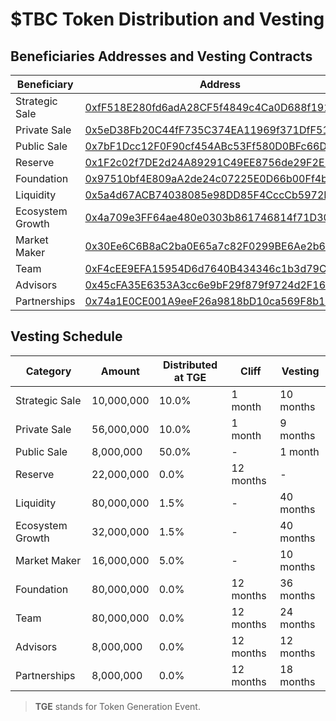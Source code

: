 # $TBC Token Distribution and Vesting


## Beneficiaries Addresses and Vesting Contracts
Beneficiary  | Address | Contract
-|-|-
Strategic Sale | [0xfF518E280fd6adA28CF5f4849c4Ca0D688f19159](https://bscscan.com/address/0xfF518E280fd6adA28CF5f4849c4Ca0D688f19159) | [0x0cB5dc08A9e2EC45FD32be25f358c6EbFc75eD0a](https://bscscan.com/address/0x0cB5dc08A9e2EC45FD32be25f358c6EbFc75eD0a)
Private Sale | [0x5eD38Fb20C44fF735C374EA11969f371DfF512A8](https://bscscan.com/address/0x5eD38Fb20C44fF735C374EA11969f371DfF512A8) | [0x48323Db47372Dd0a9461961D3d7DDd11a0a76c4A](https://bscscan.com/address/0x48323Db47372Dd0a9461961D3d7DDd11a0a76c4A)
Public Sale | [0x7bF1Dcc12F0F90cf454ABc53Ff580D0BFc66D934](https://bscscan.com/address/0x7bF1Dcc12F0F90cf454ABc53Ff580D0BFc66D934) | Distributed
Reserve | [0x1F2c02f7DE2d24A89291C49EE8756de29F2E1Fa1](https://bscscan.com/address/0x1F2c02f7DE2d24A89291C49EE8756de29F2E1Fa1) | [0x0A1d83F9F8ce56c6EAF2cDB1d61B8DBa5fa22224](https://bscscan.com/address/0x0A1d83F9F8ce56c6EAF2cDB1d61B8DBa5fa22224)
Foundation | [0x97510bf4E809aA2de24c07225E0D66b00Ff4b62c](https://bscscan.com/address/0x97510bf4E809aA2de24c07225E0D66b00Ff4b62c) | [0xAcFb62a2CceAEDF1268ef63965EA7EC1Fd3B95FA](https://bscscan.com/address/0xAcFb62a2CceAEDF1268ef63965EA7EC1Fd3B95FA)
Liquidity | [0x5a4d67ACB74038085e98DD85F4CccCb5972FBc92](https://bscscan.com/address/0x5a4d67ACB74038085e98DD85F4CccCb5972FBc92) | [0x8D28cB5ee1Dee1c1Adc35886aE8c9ABF2539Ce3F](https://bscscan.com/address/0x8D28cB5ee1Dee1c1Adc35886aE8c9ABF2539Ce3F)
Ecosystem Growth | [0x4a709e3FF64ae480e0303b861746814f71D30427](https://bscscan.com/address/0x4a709e3FF64ae480e0303b861746814f71D30427) | [0x573e699865b0Ec4e18A913e0c83Ac2392072b8fE ](https://bscscan.com/address/0x573e699865b0Ec4e18A913e0c83Ac2392072b8fE )
Market Maker | [0x30Ee6C6B8aC2ba0E65a7c82F0299BE6Ae2b65A7d](https://bscscan.com/address/0x30Ee6C6B8aC2ba0E65a7c82F0299BE6Ae2b65A7d) | [0x260B82B72f557A794a1cF43436de1fa5DFDdBCD2](https://bscscan.com/address/0x260B82B72f557A794a1cF43436de1fa5DFDdBCD2)
Team | [0xF4cEE9EFA15954D6d7640B434346c1b3d79C55Df](https://bscscan.com/address/0xF4cEE9EFA15954D6d7640B434346c1b3d79C55Df) | [0xb4A4c176Ac282C529dc93dBd8a53b1F19237169C](https://bscscan.com/address/0xb4A4c176Ac282C529dc93dBd8a53b1F19237169C)
Advisors | [0x45cFA35E6353A3cc6e9bF29f879f9724d2F16EB7](https://bscscan.com/address/0x45cFA35E6353A3cc6e9bF29f879f9724d2F16EB7) | [0x94c63FE9c004367896dF4Cc8C79d271f9558A48C](https://bscscan.com/address/0x94c63FE9c004367896dF4Cc8C79d271f9558A48C)
Partnerships | [0x74a1E0CE001A9eeF26a9818bD10ca569F8b141F7](https://bscscan.com/address/0x74a1E0CE001A9eeF26a9818bD10ca569F8b141F7) | [0x0F2992BCd9C4fC9bCE30B83A86a382bcEcEaC995](https://bscscan.com/address/0x0F2992BCd9C4fC9bCE30B83A86a382bcEcEaC995)


##  Vesting Schedule
Category  | Amount |  Distributed at TGE  | Cliff  | Vesting
-|-|-|-|-
Strategic Sale|    10,000,000 |  10.0%|  1 month |  10 months
Private Sale  |  56,000,000 |  10.0%  |1 month  |9 months
Public Sale|    8,000,000 |  50.0%|  -  |1 month
Reserve   | 22,000,000 |  0.0%|  12 months|  -
Liquidity  |  80,000,000 |  1.5%|  -  |40 months
Ecosystem Growth|    32,000,000 |  1.5%|  -  |40 months
Market Maker  |  16,000,000   |5.0%  |-  | 10 months
Foundation  |  80,000,000 |  0.0%  |12 months  |36 months
Team  |  80,000,000 |  0.0%  |12 months|  24 months
Advisors  |  8,000,000 |  0.0%  |12 months|  12 months
Partnerships|    8,000,000 |  0.0%  |12 months  |18 months


> **TGE** stands for Token Generation Event.<br>